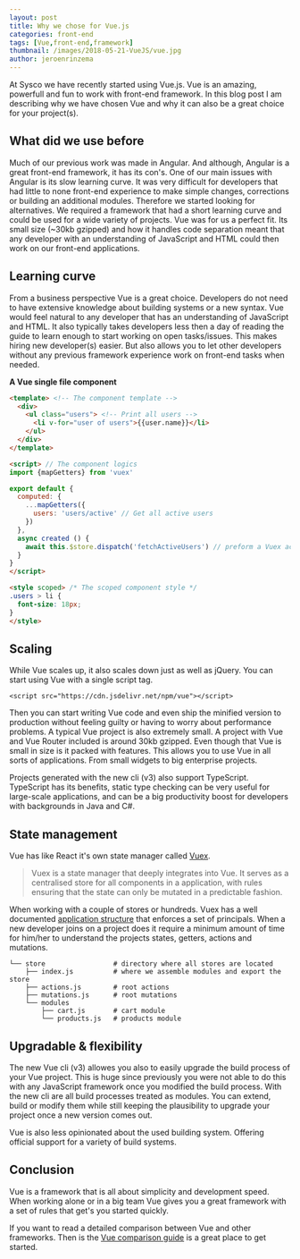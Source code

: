 ```yaml
---
layout: post
title: Why we chose for Vue.js
categories: front-end
tags: [Vue,front-end,framework]
thumbnail: /images/2018-05-21-VueJS/vue.jpg
author: jeroenrinzema
---
```


At Sysco we have recently started using Vue.js. Vue is an amazing, powerfull and fun to work with front-end framework. In this blog post I am describing why we have chosen Vue and why it can also be a great choice for your project(s).

## What did we use before

Much of our previous work was made in Angular. And although, Angular is a great front-end framework, it has its con's. One of our main issues with Angular is its slow learning curve. It was very difficult for developers that had little to none front-end experience to make simple changes, corrections or building an additional modules. Therefore we started looking for alternatives. We required a framework that had a short learning curve and could be used for a wide variety of projects. Vue was for us a perfect fit. Its small size (~30kb gzipped) and how it handles code separation meant that any developer with an understanding of JavaScript and HTML could then work on our front-end applications.

## Learning curve

From a business perspective Vue is a great choice. Developers do not need to have extensive knowledge about building systems or a new syntax. Vue would feel natural to any developer that has an understanding of JavaScript and HTML. It also typically takes developers less then a day of reading the guide to learn enough to start working on open tasks/issues. This makes hiring new developer(s) easier. But also allows you to let other developers without any previous framework experience work on front-end tasks when needed.

**A Vue single file component**

```html
<template> <!-- The component template -->
  <div>
    <ul class="users"> <!-- Print all users -->
      <li v-for="user of users">{{user.name}}</li>
    </ul>
  </div>
</template>

<script> // The component logics
import {mapGetters} from 'vuex'

export default {
  computed: {
    ...mapGetters({
      users: 'users/active' // Get all active users
    })
  },
  async created () {
    await this.$store.dispatch('fetchActiveUsers') // preform a Vuex action
  }
}
</script>

<style scoped> /* The scoped component style */
.users > li {
  font-size: 18px;
}
</style>
```

## Scaling

While Vue scales up, it also scales down just as well as jQuery. You can start using Vue with a single script tag.

`<script src="https://cdn.jsdelivr.net/npm/vue"></script>`

Then you can start writing Vue code and even ship the minified version to production without feeling guilty or having to worry about performance problems. A typical Vue project is also extremely small. A project with Vue and Vue Router included is around 30kb gzipped. Even though that Vue is small in size is it packed with features. This allows you to use Vue in all sorts of applications. From small widgets to big enterprise projects.

Projects generated with the new cli (v3) also support TypeScript. TypeScript has its benefits, static type checking can be very useful for large-scale applications, and can be a big productivity boost for developers with backgrounds in Java and C#.

## State management

Vue has like React it's own state manager called [Vuex](https://github.com/vuejs/vuex).

> Vuex is a state manager that deeply integrates into Vue. It serves as a centralised store for all components in a application, with rules ensuring that the state can only be mutated in a predictable fashion.

When working with a couple of stores or hundreds. Vuex has a well documented [application structure](https://vuex.vuejs.org/en/structure.html) that enforces a set of principals. When a new developer joins on a project does it require a minimum amount of time for him/her to understand the projects states, getters, actions and mutations.

```
└── store                 # directory where all stores are located
    ├── index.js          # where we assemble modules and export the store
    ├── actions.js        # root actions
    ├── mutations.js      # root mutations
    └── modules
        ├── cart.js       # cart module
        └── products.js   # products module
```

## Upgradable & flexibility

The new Vue cli (v3) allowes you also to easily upgrade the build process of your Vue project. This is huge since previously you were not able to do this with any JavaScript framework once you modified the build process. With the new cli are all build processes treated as modules. You can extend, build or modify them while still keeping the plausibility to upgrade your project once a new version comes out.

Vue is also less opinionated about the used building system. Offering official support for a variety of build systems.

## Conclusion

Vue is a framework that is all about simplicity and development speed. When working alone or in a big team Vue gives you a great framework with a set of rules that get's you started quickly.

If you want to read a detailed comparison between Vue and other frameworks. Then is the [Vue comparison guide](https://vuejs.org/v2/guide/comparison.html) is a great place to get started.
